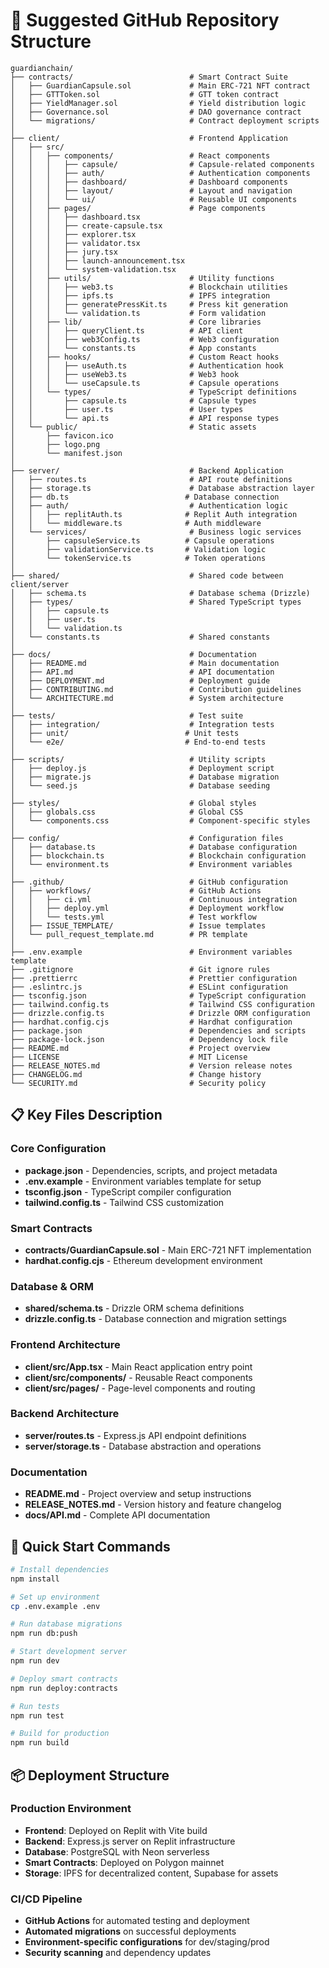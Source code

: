 # 📁 Suggested GitHub Repository Structure

```
guardianchain/
├── contracts/                          # Smart Contract Suite
│   ├── GuardianCapsule.sol             # Main ERC-721 NFT contract
│   ├── GTTToken.sol                    # GTT token contract
│   ├── YieldManager.sol                # Yield distribution logic
│   ├── Governance.sol                  # DAO governance contract
│   └── migrations/                     # Contract deployment scripts
│
├── client/                             # Frontend Application
│   ├── src/
│   │   ├── components/                 # React components
│   │   │   ├── capsule/                # Capsule-related components
│   │   │   ├── auth/                   # Authentication components
│   │   │   ├── dashboard/              # Dashboard components
│   │   │   ├── layout/                 # Layout and navigation
│   │   │   └── ui/                     # Reusable UI components
│   │   ├── pages/                      # Page components
│   │   │   ├── dashboard.tsx
│   │   │   ├── create-capsule.tsx
│   │   │   ├── explorer.tsx
│   │   │   ├── validator.tsx
│   │   │   ├── jury.tsx
│   │   │   ├── launch-announcement.tsx
│   │   │   └── system-validation.tsx
│   │   ├── utils/                      # Utility functions
│   │   │   ├── web3.ts                 # Blockchain utilities
│   │   │   ├── ipfs.ts                 # IPFS integration
│   │   │   ├── generatePressKit.ts     # Press kit generation
│   │   │   └── validation.ts           # Form validation
│   │   ├── lib/                        # Core libraries
│   │   │   ├── queryClient.ts          # API client
│   │   │   ├── web3Config.ts           # Web3 configuration
│   │   │   └── constants.ts            # App constants
│   │   ├── hooks/                      # Custom React hooks
│   │   │   ├── useAuth.ts              # Authentication hook
│   │   │   ├── useWeb3.ts              # Web3 hook
│   │   │   └── useCapsule.ts           # Capsule operations
│   │   └── types/                      # TypeScript definitions
│   │       ├── capsule.ts              # Capsule types
│   │       ├── user.ts                 # User types
│   │       └── api.ts                  # API response types
│   └── public/                         # Static assets
│       ├── favicon.ico
│       ├── logo.png
│       └── manifest.json
│
├── server/                             # Backend Application
│   ├── routes.ts                       # API route definitions
│   ├── storage.ts                      # Database abstraction layer
│   ├── db.ts                          # Database connection
│   ├── auth/                           # Authentication logic
│   │   ├── replitAuth.ts              # Replit Auth integration
│   │   └── middleware.ts              # Auth middleware
│   └── services/                       # Business logic services
│       ├── capsuleService.ts          # Capsule operations
│       ├── validationService.ts       # Validation logic
│       └── tokenService.ts            # Token operations
│
├── shared/                             # Shared code between client/server
│   ├── schema.ts                       # Database schema (Drizzle)
│   ├── types/                          # Shared TypeScript types
│   │   ├── capsule.ts
│   │   ├── user.ts
│   │   └── validation.ts
│   └── constants.ts                    # Shared constants
│
├── docs/                               # Documentation
│   ├── README.md                       # Main documentation
│   ├── API.md                          # API documentation
│   ├── DEPLOYMENT.md                   # Deployment guide
│   ├── CONTRIBUTING.md                 # Contribution guidelines
│   └── ARCHITECTURE.md                 # System architecture
│
├── tests/                              # Test suite
│   ├── integration/                    # Integration tests
│   ├── unit/                          # Unit tests
│   └── e2e/                           # End-to-end tests
│
├── scripts/                            # Utility scripts
│   ├── deploy.js                       # Deployment script
│   ├── migrate.js                      # Database migration
│   └── seed.js                         # Database seeding
│
├── styles/                             # Global styles
│   ├── globals.css                     # Global CSS
│   └── components.css                  # Component-specific styles
│
├── config/                             # Configuration files
│   ├── database.ts                     # Database configuration
│   ├── blockchain.ts                   # Blockchain configuration
│   └── environment.ts                  # Environment variables
│
├── .github/                            # GitHub configuration
│   ├── workflows/                      # GitHub Actions
│   │   ├── ci.yml                      # Continuous integration
│   │   ├── deploy.yml                  # Deployment workflow
│   │   └── tests.yml                   # Test workflow
│   ├── ISSUE_TEMPLATE/                 # Issue templates
│   └── pull_request_template.md        # PR template
│
├── .env.example                        # Environment variables template
├── .gitignore                          # Git ignore rules
├── .prettierrc                         # Prettier configuration
├── .eslintrc.js                        # ESLint configuration
├── tsconfig.json                       # TypeScript configuration
├── tailwind.config.ts                  # Tailwind CSS configuration
├── drizzle.config.ts                   # Drizzle ORM configuration
├── hardhat.config.cjs                  # Hardhat configuration
├── package.json                        # Dependencies and scripts
├── package-lock.json                   # Dependency lock file
├── README.md                           # Project overview
├── LICENSE                             # MIT License
├── RELEASE_NOTES.md                    # Version release notes
├── CHANGELOG.md                        # Change history
└── SECURITY.md                         # Security policy
```

## 📋 Key Files Description

### Core Configuration
- **package.json** - Dependencies, scripts, and project metadata
- **.env.example** - Environment variables template for setup
- **tsconfig.json** - TypeScript compiler configuration
- **tailwind.config.ts** - Tailwind CSS customization

### Smart Contracts
- **contracts/GuardianCapsule.sol** - Main ERC-721 NFT implementation
- **hardhat.config.cjs** - Ethereum development environment

### Database & ORM
- **shared/schema.ts** - Drizzle ORM schema definitions
- **drizzle.config.ts** - Database connection and migration settings

### Frontend Architecture
- **client/src/App.tsx** - Main React application entry point
- **client/src/components/** - Reusable React components
- **client/src/pages/** - Page-level components and routing

### Backend Architecture
- **server/routes.ts** - Express.js API endpoint definitions
- **server/storage.ts** - Database abstraction and operations

### Documentation
- **README.md** - Project overview and setup instructions
- **RELEASE_NOTES.md** - Version history and feature changelog
- **docs/API.md** - Complete API documentation

## 🚀 Quick Start Commands

```bash
# Install dependencies
npm install

# Set up environment
cp .env.example .env

# Run database migrations
npm run db:push

# Start development server
npm run dev

# Deploy smart contracts
npm run deploy:contracts

# Run tests
npm run test

# Build for production
npm run build
```

## 📦 Deployment Structure

### Production Environment
- **Frontend**: Deployed on Replit with Vite build
- **Backend**: Express.js server on Replit infrastructure
- **Database**: PostgreSQL with Neon serverless
- **Smart Contracts**: Deployed on Polygon mainnet
- **Storage**: IPFS for decentralized content, Supabase for assets

### CI/CD Pipeline
- **GitHub Actions** for automated testing and deployment
- **Automated migrations** on successful deployments
- **Environment-specific configurations** for dev/staging/prod
- **Security scanning** and dependency updates